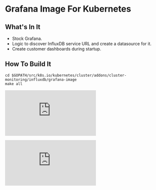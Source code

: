 # Grafana Image For Kubernetes

## What's In It
* Stock Grafana.
* Logic to discover InfluxDB service URL and create a datasource for it.
* Create customer dashboards during startup.


## How To Build It

```
cd $GOPATH/src/k8s.io/kubernetes/cluster/addons/cluster-monitoring/influxdb/grafana-image
make all
```

[![Analytics](https://kubernetes-site.appspot.com/UA-36037335-10/GitHub/cluster/addons/cluster-monitoring/influxdb/grafana-image/README.md?pixel)]()


[![Analytics](https://kubernetes-site.appspot.com/UA-36037335-10/GitHub/cluster/addons/cluster-monitoring/grafana/grafana-image/README.md?pixel)]()
